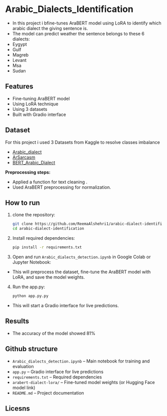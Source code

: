 # Arabic_Dialects_Identification

- In this project i bfine-tunes AraBERT model using LoRA to identify which arabic dialect the giving sentence is.
- The model can predict weather the sentence  belongs to these 6 dialects:
 - Eygypt
 - Gulf
 - Magreb
 - Levant
 - Msa
 - Sudan

## Features
- Fine-tuning AraBERT  model
- Using LoRA technique
- Using 3 datasets 
- Built with Gradio interface

  
## Dataset
For this project i used 3 Datasets from Kaggle to resolve classes imbalance
- [Arabic_dialect](https://www.kaggle.com/datasets/waelshaher/arabic-dialect)
- [ArSarcasm](https://www.kaggle.com/datasets/hosammohammed/arabic-dataset)
- [BERT_Arabic_Dialect](https://www.kaggle.com/datasets/hanahelaly/bert-arabic-dialect)

**Preprocessing steps:**
- Applied a function for text cleaning .
- Used AraBERT preprocessing for normalization.


## How to run
1. clone the repository:
   ```bash
   git clone https://github.com/ReemaAlshehri1/arabic-dialect-identification.git
   cd arabic-dialect-identification
2. Install required dependencies:
   ```bash
   pip install -r requirements.txt
3. Open and run `Arabic_dialects_detection.ipynb` in Google Colab or Jupyter Notebook:
 - This will preprocess the dataset, fine-tune the AraBERT model with LoRA, and save the model weights.
4. Run the app.py:
   ```bash
   python app.py.py
 - This will start a Gradio interface for live predictions.
   
## Results
- The accuracy of the model showed 81%
  
## Github structure
- `Arabic_dialects_detection.ipynb` – Main notebook for training and evaluation
- `app.py` – Gradio interface for live predictions
- `requirements.txt` – Required dependencies
- `arabert-dialect-lora/` – Fine-tuned model weights (or Hugging Face model link)
- `README.md` – Project documentation

## Licesns

